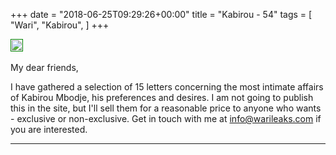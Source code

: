 +++
date = "2018-06-25T09:29:26+00:00"
title = "Kabirou - 54"
tags = [
    "Wari",
    "Kabirou",
]
+++

<div class="container" style="width:auto">
  <a target="blank" href="https://image.ibb.co/hj198y/j25_1.jpg">
    <img src="https://image.ibb.co/hj198y/j25_1.jpg" style="padding:1px;border:thin solid green;max-width:100%">
  </a>
</div>
<br>
My dear friends,

<!--more-->

I have gathered a selection of 15 letters concerning the most intimate affairs of Kabirou Mbodje, his preferences and desires. I am not going to publish this in the site, but I'll sell them for a reasonable price to anyone who wants - exclusive or non-exclusive. Get in touch with me at info@warileaks.com if you are interested.

<hr>
